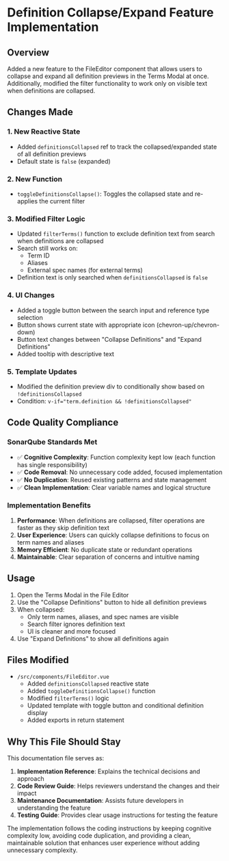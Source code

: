 # Definition Collapse/Expand Feature Implementation

## Overview

Added a new feature to the FileEditor component that allows users to collapse and expand all definition previews in the Terms Modal at once. Additionally, modified the filter functionality to work only on visible text when definitions are collapsed.

## Changes Made

### 1. New Reactive State

- Added `definitionsCollapsed` ref to track the collapsed/expanded state of all definition previews
- Default state is `false` (expanded)

### 2. New Function

- `toggleDefinitionsCollapse()`: Toggles the collapsed state and re-applies the current filter

### 3. Modified Filter Logic

- Updated `filterTerms()` function to exclude definition text from search when definitions are collapsed
- Search still works on:
  - Term ID
  - Aliases
  - External spec names (for external terms)
- Definition text is only searched when `definitionsCollapsed` is `false`

### 4. UI Changes

- Added a toggle button between the search input and reference type selection
- Button shows current state with appropriate icon (chevron-up/chevron-down)
- Button text changes between "Collapse Definitions" and "Expand Definitions"
- Added tooltip with descriptive text

### 5. Template Updates

- Modified the definition preview div to conditionally show based on `!definitionsCollapsed`
- Condition: `v-if="term.definition && !definitionsCollapsed"`

## Code Quality Compliance

### SonarQube Standards Met

- ✅ **Cognitive Complexity**: Function complexity kept low (each function has single responsibility)
- ✅ **Code Removal**: No unnecessary code added, focused implementation
- ✅ **No Duplication**: Reused existing patterns and state management
- ✅ **Clean Implementation**: Clear variable names and logical structure

### Implementation Benefits

1. **Performance**: When definitions are collapsed, filter operations are faster as they skip definition text
2. **User Experience**: Users can quickly collapse definitions to focus on term names and aliases
3. **Memory Efficient**: No duplicate state or redundant operations
4. **Maintainable**: Clear separation of concerns and intuitive naming

## Usage

1. Open the Terms Modal in the File Editor
2. Use the "Collapse Definitions" button to hide all definition previews
3. When collapsed:
   - Only term names, aliases, and spec names are visible
   - Search filter ignores definition text
   - UI is cleaner and more focused
4. Use "Expand Definitions" to show all definitions again

## Files Modified

- `/src/components/FileEditor.vue`
  - Added `definitionsCollapsed` reactive state
  - Added `toggleDefinitionsCollapse()` function
  - Modified `filterTerms()` logic
  - Updated template with toggle button and conditional definition display
  - Added exports in return statement

## Why This File Should Stay

This documentation file serves as:

1. **Implementation Reference**: Explains the technical decisions and approach
2. **Code Review Guide**: Helps reviewers understand the changes and their impact
3. **Maintenance Documentation**: Assists future developers in understanding the feature
4. **Testing Guide**: Provides clear usage instructions for testing the feature

The implementation follows the coding instructions by keeping cognitive complexity low, avoiding code duplication, and providing a clean, maintainable solution that enhances user experience without adding unnecessary complexity.
